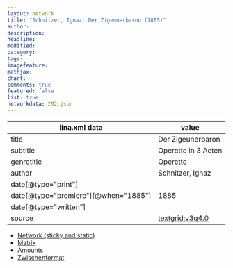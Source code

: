 ```yaml
---
layout: network
title: "Schnitzer, Ignaz: Der Zigeunerbaron (1885)"
author:
description:
headline:
modified:
category:
tags:
imagefeature: 
mathjax: 
chart: 
comments: true
featured: false
list: true
networkdata: 292.json
---
```

lina.xml data  | value
------------- | -------------
title|Der Zigeunerbaron
subtitle|Operette in 3 Acten
genretitle|Operette
author|Schnitzer, Ignaz
date[@type="print"]|
date[@type="premiere"][@when="1885"]|1885
date[@type="written"]|
source|[textgrid:v3q4.0](https://textgridlab.org/1.0/tgcrud-public/rest/textgrid:v3q4.0/data)



* [Network (sticky and static)](/network292)
* [Matrix](/matrix292)
* [Amounts](/amount292)
* [Zwischenformat](/lina292 )

